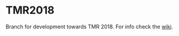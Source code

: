 # TMR2018
Branch for development towards TMR 2018. For info check the [wiki](https://github.com/EagleKnights/Eagle_Knights-Wiki/wiki).
